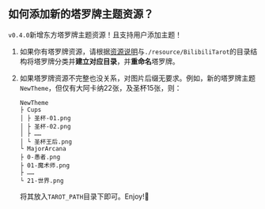 ## 如何添加新的塔罗牌主题资源？

`v0.4.0`新增东方塔罗牌主题资源！且支持用户添加主题！

1. 如果你有塔罗牌资源，请根据[资源说明](./README.md#资源说明)与`./resource/BilibiliTarot`的目录结构将塔罗牌分类并**建立对应目录**，并**重命名**塔罗牌。

2. 如果塔罗牌资源不完整也没关系，对图片后缀无要求。例如，新的塔罗牌主题`NewTheme`，但仅有大阿卡纳22张，及圣杯15张，则：

	```
	NewTheme
	├ Cups
	│ ├ 圣杯-01.png
	│ ├ 圣杯-02.png
	│ ├ ……
	│ └ 圣杯王后.png
	└ MajorArcana
	├ 0-愚者.png
	├ 01-魔术师.png
	├ ……
	└ 21-世界.png
	```

	将其放入`TAROT_PATH`目录下即可。Enjoy!🥳